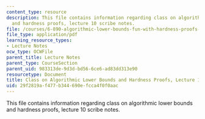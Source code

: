 ```yaml
---
content_type: resource
description: This file contains information regarding class on algorithmic lower bounds
  and hardness proofs, lecture 10 scribe notes.
file: /courses/6-890-algorithmic-lower-bounds-fun-with-hardness-proofs-fall-2014/29f2819af477b344690efcca4f0f0aac_MIT6_890F14_Lec10.pdf
file_type: application/pdf
learning_resource_types:
- Lecture Notes
ocw_type: OCWFile
parent_title: Lecture Notes
parent_type: CourseSection
parent_uid: 983313de-9d3d-bd56-6ce6-ad83dd313e90
resourcetype: Document
title: Class on Algorithmic Lower Bounds and Hardness Proofs, Lecture 10 Scribe Notes
uid: 29f2819a-f477-b344-690e-fcca4f0f0aac
---
```

This file contains information regarding class on algorithmic lower bounds and hardness proofs, lecture 10 scribe notes.